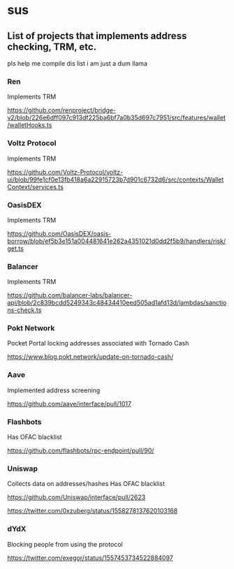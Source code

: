 # sus

## List of projects that implements address checking, TRM, etc.
pls help me compile dis list i am just a dum llama

### Ren 
Implements TRM

https://github.com/renproject/bridge-v2/blob/226e6dff097c913df225ba6bf7a0b35d697c7951/src/features/wallet/walletHooks.ts

### Voltz Protocol
Implements TRM

https://github.com/Voltz-Protocol/voltz-ui/blob/99fe1cf0e13fb418a6a22915723b7d901c6732d6/src/contexts/WalletContext/services.ts

### OasisDEX
Implements TRM

https://github.com/OasisDEX/oasis-borrow/blob/ef5b3e151a004481641e262a4351021d0dd2f5b9/handlers/risk/get.ts

### Balancer
Implements TRM

https://github.com/balancer-labs/balancer-api/blob/2c839bcdd5249343c48434410eed505ad1afd13d/lambdas/sanctions-check.ts

### Pokt Network
Pocket Portal locking addresses associated with Tornado Cash

https://www.blog.pokt.network/update-on-tornado-cash/

### Aave
Implemented address screening

https://github.com/aave/interface/pull/1017

### Flashbots 
Has OFAC blacklist

https://github.com/flashbots/rpc-endpoint/pull/90/

### Uniswap
Collects data on addresses/hashes
Has OFAC blacklist

https://github.com/Uniswap/interface/pull/2623

https://twitter.com/0xzuberg/status/1558278137620103168

### dYdX
Blocking people from using the protocol

https://twitter.com/exegor/status/1557453734522884097

